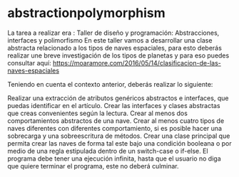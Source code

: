 # abstractionpolymorphism

La tarea a realizar  era :
Taller de diseño y programación: Abstracciones, interfaces y polimorfismo
En este taller vamos a desarrollar una clase abstracta relacionado a los tipos de naves espaciales, para esto deberás realizar une breve investigación de los tipos de planetas y para eso puedes consultar aquí:
https://moaramore.com/2016/05/14/clasificacion-de-las-naves-espaciales

Teniendo en cuenta el contexto anterior, deberás realizar lo siguiente:

Realizar una extracción de atributos genéricos abstractos e interfaces, que puedas identificar en el artículo. Crear las interfaces y clases abstractas que creas convenientes según la lectura.
Crear al menos dos comportamientos abstractos de una nave.
Crear al menos cuatro tipos de naves diferentes con diferentes comportamiento, si es posible hacer una sobrecarga y una sobreescritura de métodos.
Crear una clase principal que permita crear las naves de forma tal este bajo una condición booleana o por medio de una regla estipulada dentro de un switch-case o if-else.
El programa debe tener una ejecución infinita, hasta que el usuario no diga que quiere terminar el programa, este no deberá culminar.
